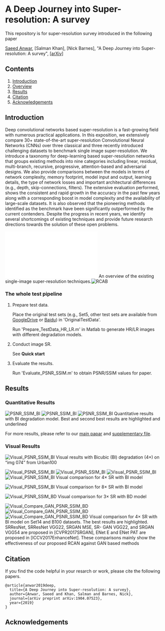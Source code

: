 # A Deep Journey into Super-resolution: A survey
This repository is for super-resolution survey introduced in the following paper

[Saeed Anwar](https://saeed-anwar.github.io/), [Salman Khan], [Nick Barnes], "A Deep Journey into Super-resolution: A survey", [[arXiv]](https://arxiv.org/abs/1904.07523) 


## Contents
1. [Introduction](#introduction)
2. [Overview](#overview)
3. [Results](#results)
5. [Citation](#citation)
6. [Acknowledgements](#acknowledgements)

## Introduction
Deep convolutional networks based super-resolution is a fast-growing field with numerous practical applications. In this exposition, we extensively compare 30+ state-of-the-art super-resolution Convolutional Neural Networks (CNNs) over three classical and three recently introduced challenging datasets to benchmark single image super-resolution. We introduce a taxonomy for deep-learning based super-resolution networks that groups existing methods into nine categories including linear, residual, multi-branch, recursive, progressive, attention-based and adversarial designs. We also provide comparisons between the models in terms of network complexity, memory footprint, model input and output, learning details, the type of network losses and important architectural differences (e.g., depth, skip-connections, filters). The extensive evaluation performed, shows the consistent and rapid growth in the accuracy in the past few years along with a corresponding boost in model complexity and the availability of large-scale datasets. It is also observed that the pioneering methods identified as the benchmark have been significantly outperformed by the current contenders. Despite the progress in recent years, we identify several shortcomings of existing techniques and provide future research directions towards the solution of these open problems.

![Overview](/Figs/Overview.pdf)
An overview of the existing single-image super-resolution techniques.![RCAB](/Figs/RCAB.PNG)


### The whole test pipeline
1. Prepare test data.

    Place the original test sets (e.g., Set5, other test sets are available from [GoogleDrive](https://drive.google.com/drive/folders/1xyiuTr6ga6ni-yfTP7kyPHRmfBakWovo?usp=sharing) or [Baidu](https://pan.baidu.com/s/1yBI_-rknXT2lm1UAAB_bag)) in 'OriginalTestData'.

    Run 'Prepare_TestData_HR_LR.m' in Matlab to generate HR/LR images with different degradation models.
2. Conduct image SR. 

    See **Quick start**
3. Evaluate the results.

    Run 'Evaluate_PSNR_SSIM.m' to obtain PSNR/SSIM values for paper.



## Results
### Quantitative Results
![PSNR_SSIM_BI](/Figs/psnr_bi_1.PNG)
![PSNR_SSIM_BI](/Figs/psnr_bi_2.PNG)
![PSNR_SSIM_BI](/Figs/psnr_bi_3.PNG)
Quantitative results with BI degradation model. Best and second best results are highlighted and underlined

For more results, please refer to our [main papar](https://arxiv.org/abs/1807.02758) and [supplementary file](http://yulunzhang.com/papers/ECCV-2018-RCAN_supp.pdf).
### Visual Results
![Visual_PSNR_SSIM_BI](/Figs/fig1_visual_bi_x4.PNG)
Visual results with Bicubic (BI) degradation (4×) on “img 074” from Urban100


![Visual_PSNR_SSIM_BI](/Figs/fig5_visual_psnr_ssim_bi_x4.PNG)
![Visual_PSNR_SSIM_BI](/Figs/supp_fig1_visual_psnr_ssim_bi_x4_1.PNG)
![Visual_PSNR_SSIM_BI](/Figs/supp_fig1_visual_psnr_ssim_bi_x4_2.PNG)
![Visual_PSNR_SSIM_BI](/Figs/supp_fig1_visual_psnr_ssim_bi_x4_3.PNG)
Visual comparison for 4× SR with BI model

![Visual_PSNR_SSIM_BI](/Figs/fig6_visual_psnr_ssim_bi_x8.PNG)
Visual comparison for 8× SR with BI model

![Visual_PSNR_SSIM_BD](/Figs/fig7_visual_psnr_ssim_bd_x3.PNG)
Visual comparison for 3× SR with BD model

![Visual_Compare_GAN_PSNR_SSIM_BD](/Figs/supp_fig1_visual_compare_gan_psnr_ssim_bi_x4_1.PNG)
![Visual_Compare_GAN_PSNR_SSIM_BD](/Figs/supp_fig1_visual_compare_gan_psnr_ssim_bi_x4_2.PNG)
![Visual_Compare_GAN_PSNR_SSIM_BD](/Figs/supp_fig1_visual_compare_gan_psnr_ssim_bi_x4_3.PNG)
Visual comparison for 4× SR with BI model on Set14 and B100 datasets.
The best results are highlighted. SRResNet, SRResNet VGG22, SRGAN MSE, SR-
GAN VGG22, and SRGAN VGG54 are proposed in [CVPR2017SRGAN], ENet E and ENet PAT are
proposed in [ICCV2017EnhanceNet]. These comparisons mainly show the eﬀectiveness of our proposed
RCAN against GAN based methods

## Citation
If you find the code helpful in your resarch or work, please cite the following papers.
```
@article{anwar2019deep,
  title={A Deep Journey into Super-resolution: A survey},
  author={Anwar, Saeed and Khan, Salman and Barnes, Nick},
  journal={arXiv preprint arXiv:1904.07523},
  year={2019}
}
```
## Acknowledgements


